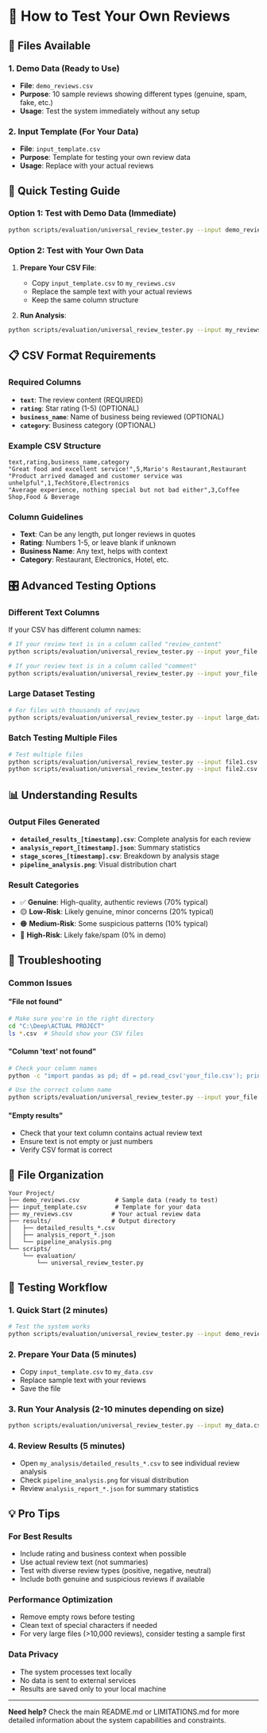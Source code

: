 # 📝 How to Test Your Own Reviews

## 📂 Files Available

### 1. **Demo Data** (Ready to Use)
- **File**: `demo_reviews.csv`
- **Purpose**: 10 sample reviews showing different types (genuine, spam, fake, etc.)
- **Usage**: Test the system immediately without any setup

### 2. **Input Template** (For Your Data)
- **File**: `input_template.csv`
- **Purpose**: Template for testing your own review data
- **Usage**: Replace with your actual reviews

## 🚀 Quick Testing Guide

### Option 1: Test with Demo Data (Immediate)
```bash
python scripts/evaluation/universal_review_tester.py --input demo_reviews.csv --text_column text --output demo_results
```

### Option 2: Test with Your Own Data
1. **Prepare Your CSV File**:
   - Copy `input_template.csv` to `my_reviews.csv`
   - Replace the sample text with your actual reviews
   - Keep the same column structure

2. **Run Analysis**:
```bash
python scripts/evaluation/universal_review_tester.py --input my_reviews.csv --text_column text --output my_results
```

## 📋 CSV Format Requirements

### Required Columns
- **`text`**: The review content (REQUIRED)
- **`rating`**: Star rating (1-5) (OPTIONAL)
- **`business_name`**: Name of business being reviewed (OPTIONAL)
- **`category`**: Business category (OPTIONAL)

### Example CSV Structure
```csv
text,rating,business_name,category
"Great food and excellent service!",5,Mario's Restaurant,Restaurant
"Product arrived damaged and customer service was unhelpful",1,TechStore,Electronics
"Average experience, nothing special but not bad either",3,Coffee Shop,Food & Beverage
```

### Column Guidelines
- **Text**: Can be any length, put longer reviews in quotes
- **Rating**: Numbers 1-5, or leave blank if unknown
- **Business Name**: Any text, helps with context
- **Category**: Restaurant, Electronics, Hotel, etc.

## 🎛️ Advanced Testing Options

### Different Text Columns
If your CSV has different column names:
```bash
# If your review text is in a column called "review_content"
python scripts/evaluation/universal_review_tester.py --input your_file.csv --text_column review_content --output results

# If your review text is in a column called "comment"
python scripts/evaluation/universal_review_tester.py --input your_file.csv --text_column comment --output results
```

### Large Dataset Testing
```bash
# For files with thousands of reviews
python scripts/evaluation/universal_review_tester.py --input large_dataset.csv --text_column text --output large_results
```

### Batch Testing Multiple Files
```bash
# Test multiple files
python scripts/evaluation/universal_review_tester.py --input file1.csv --text_column text --output results1
python scripts/evaluation/universal_review_tester.py --input file2.csv --text_column text --output results2
```

## 📊 Understanding Results

### Output Files Generated
- **`detailed_results_[timestamp].csv`**: Complete analysis for each review
- **`analysis_report_[timestamp].json`**: Summary statistics
- **`stage_scores_[timestamp].csv`**: Breakdown by analysis stage
- **`pipeline_analysis.png`**: Visual distribution chart

### Result Categories
- ✅ **Genuine**: High-quality, authentic reviews (70% typical)
- 🟡 **Low-Risk**: Likely genuine, minor concerns (20% typical)
- 🟠 **Medium-Risk**: Some suspicious patterns (10% typical)
- 🔴 **High-Risk**: Likely fake/spam (0% in demo)

## 🔧 Troubleshooting

### Common Issues

#### "File not found"
```bash
# Make sure you're in the right directory
cd "C:\Deep\ACTUAL PROJECT"
ls *.csv  # Should show your CSV files
```

#### "Column 'text' not found"
```bash
# Check your column names
python -c "import pandas as pd; df = pd.read_csv('your_file.csv'); print(df.columns.tolist())"

# Use the correct column name
python scripts/evaluation/universal_review_tester.py --input your_file.csv --text_column your_column_name --output results
```

#### "Empty results"
- Check that your text column contains actual review text
- Ensure text is not empty or just numbers
- Verify CSV format is correct

## 📁 File Organization

```
Your Project/
├── demo_reviews.csv          # Sample data (ready to test)
├── input_template.csv        # Template for your data
├── my_reviews.csv           # Your actual review data
├── results/                 # Output directory
│   ├── detailed_results_*.csv
│   ├── analysis_report_*.json
│   └── pipeline_analysis.png
└── scripts/
    └── evaluation/
        └── universal_review_tester.py
```

## 🎯 Testing Workflow

### 1. Quick Start (2 minutes)
```bash
# Test the system works
python scripts/evaluation/universal_review_tester.py --input demo_reviews.csv --text_column text --output test_run
```

### 2. Prepare Your Data (5 minutes)
- Copy `input_template.csv` to `my_data.csv`
- Replace sample text with your reviews
- Save the file

### 3. Run Your Analysis (2-10 minutes depending on size)
```bash
python scripts/evaluation/universal_review_tester.py --input my_data.csv --text_column text --output my_analysis
```

### 4. Review Results (5 minutes)
- Open `my_analysis/detailed_results_*.csv` to see individual review analysis
- Check `pipeline_analysis.png` for visual distribution
- Review `analysis_report_*.json` for summary statistics

## 💡 Pro Tips

### For Best Results
- Include rating and business context when possible
- Use actual review text (not summaries)
- Test with diverse review types (positive, negative, neutral)
- Include both genuine and suspicious reviews if available

### Performance Optimization
- Remove empty rows before testing
- Clean text of special characters if needed
- For very large files (>10,000 reviews), consider testing a sample first

### Data Privacy
- The system processes text locally
- No data is sent to external services
- Results are saved only to your local machine

---

**Need help?** Check the main README.md or LIMITATIONS.md for more detailed information about the system capabilities and constraints.
